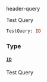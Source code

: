header-query

Test Query

```graphql
TestQuery: ID
```


### Type

#### [`ID`](#)

Test Query






